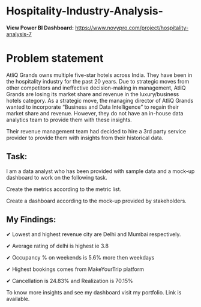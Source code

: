 # Hospitality-Industry-Analysis-

 **View Power BI Dashboard:** https://www.novypro.com/project/hospitality-analysis-7

# Problem statement

AtliQ Grands owns multiple five-star hotels across India. They have been in the hospitality industry for the past 20 years. Due to strategic moves from other competitors and ineffective decision-making in management, AtliQ Grands are losing its market share and revenue in the luxury/business hotels category. As a strategic move, the managing director of AtliQ Grands wanted to incorporate “Business and Data Intelligence” to regain their market share and revenue. However, they do not have an in-house data analytics team to provide them with these insights.

Their revenue management team had decided to hire a 3rd party service provider to provide them with insights from their historical data.

## Task:  

I am a data analyst who has been provided with sample data and a mock-up dashboard to work on the following task.

Create the metrics according to the metric list.

Create a dashboard according to the mock-up provided by stakeholders.

## My Findings:

✔ Lowest and highest revenue city are Delhi and Mumbai respectively.

✔ Average rating of delhi is highest ie 3.8

✔ Occupancy % on weekends is 5.6% more then weekdays

✔ Highest bookings comes from MakeYourTrip platform

✔ Cancellation is 24.83% and Realization is 70.15%

To know more insights and see my dashboard visit my portfolio. Link is available.

 
